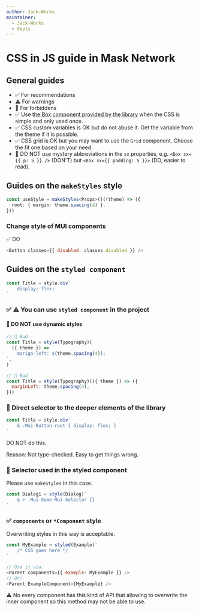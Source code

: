 ```yaml
---
author: Jack-Works
maintainer:
  - Jack-Works
  - Septs
---
```


# CSS in JS guide in Mask Network

## General guides

- ✅ For recommendations
- &#9888; For warnings
- 🚫 For forbiddens
- ✅ Use [the Box component provided by the library](https://next.material-ui.com/components/box/#main-content)
  when the CSS is simple and only used once.
- ✅ CSS custom variables is OK but do not abuse it.
  Get the variable from the theme if it is possible.
- ✅ CSS grid is OK but you may want to use the `Grid` component.
  Choose the fit one based on your need.
- 🚫 DO NOT use mystery abbreviations in the `sx` properties, e.g. `<Box sx={{ p: 5 }} />`
  (DON'T) but `<Box sx={{ padding: 5 }}>` (DO, easier to read).

## Guides on the `makeStyles` style

```ts
const useStyle = makeStyles<Props>()((theme) => ({
  root: { margin: theme.spacing(4) },
}))
```

### Change style of MUI components

✅ DO

```js
<Button classes={{ disabled: classes.disabled }} />
```

## Guides on the `styled component`

```js
const Title = style.div`
    display: flex;
`
```

### ✅ &#9888; You can use `styled component` in the project

#### 🚫 DO NOT use dynamic styles

```js
// 🚫 Bad
const Title = style(Typography)(
  ({ theme }) => `
    marign-left: ${theme.spacing(4)};
`,
)

// 🚫 Bad
const Title = style(Typography)(({ theme }) => ({
  marginLeft: theme.spacing(4),
}))
```

### 🚫 Direct selector to the deeper elements of the library

```js
const Title = style.div`
    & .Mui-Button-root { display: flex; }
`
```

DO NOT do this.

Reason: Not type-checked. Easy to get things wrong.

### 🚫 Selector used in the styled component

Please use `makeStyles` in this case.

```js
const Dialog1 = style(Dialog)`
    & > .Mui-Some-Mui-Selector {}
`
```

### ✅ `components` or `*Component` style

Overwriting styles in this way is acceptable.

```js
const MyExample = styled(Example)`
    /* CSS goes here */
`

// Use it via:
<Parent components={{ example: MyExample }} />
// Or:
<Parent ExampleComponent={MyExample} />
```

&#9888; No every component has this kind of API that allowing to overwrite
the inner component so this method may not be able to use.
